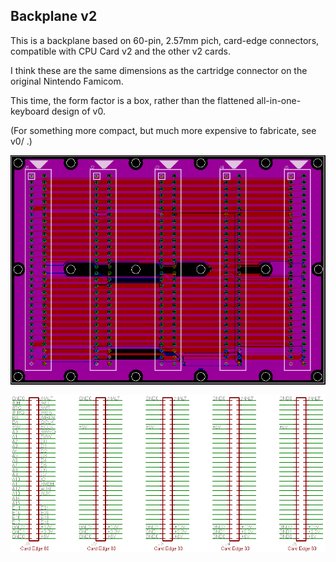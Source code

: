 ## Backplane v2

This is a backplane based on 60-pin, 2.57mm pich, card-edge connectors,
compatible with CPU Card v2 and the other v2 cards.

I think these are the same dimensions as the cartridge
connector on the original Nintendo Famicom.

This time, the form factor is a box, rather than the flattened all-in-one-keyboard design of v0.

(For something more compact, but much more expensive to fabricate, see v0/ .)

![layout](https://raw.githubusercontent.com/caiannello/Pugputer6309/main/Hardware/Backplane/Backplane%20Layout.png)

![schematic](https://raw.githubusercontent.com/caiannello/Pugputer6309/main/Hardware/Backplane/Backplane%20Schematic.png)
